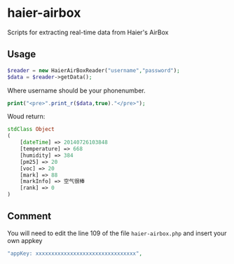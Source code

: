haier-airbox
============

Scripts for extracting real-time data from Haier's AirBox

Usage
----

```php
$reader = new HaierAirBoxReader("username","password");
$data = $reader->getData();
```

Where username should be your phonenumber.

```php
print("<pre>".print_r($data,true)."</pre>");
```

Woud return:

```php
stdClass Object
(
    [dateTime] => 20140726103848
    [temperature] => 668
    [humidity] => 384
    [pm25] => 20
    [voc] => 20
    [mark] => 88
    [markInfo] => 空气很棒 
    [rank] => 0
)
```

Comment
----

You will need to edit the line 109 of the file ``haier-airbox.php`` and insert your own appkey

```php
"appKey: xxxxxxxxxxxxxxxxxxxxxxxxxxxxxxxx", 
```

